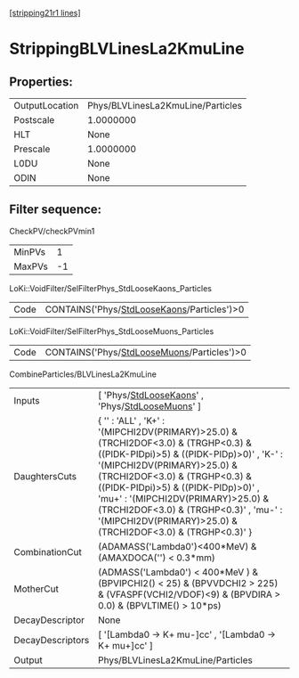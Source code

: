 [[stripping21r1 lines]](./stripping21r1-index)

# StrippingBLVLinesLa2KmuLine

## Properties:

|                |                                   |
|----------------|-----------------------------------|
| OutputLocation | Phys/BLVLinesLa2KmuLine/Particles |
| Postscale      | 1.0000000                         |
| HLT            | None                              |
| Prescale       | 1.0000000                         |
| L0DU           | None                              |
| ODIN           | None                              |

## Filter sequence:

CheckPV/checkPVmin1

|        |     |
|--------|-----|
| MinPVs | 1   |
| MaxPVs | -1  |

LoKi::VoidFilter/SelFilterPhys_StdLooseKaons_Particles

|      |                                                                                              |
|------|----------------------------------------------------------------------------------------------|
| Code | CONTAINS('Phys/[StdLooseKaons](./stripping21r1-commonparticles-stdloosekaons)/Particles')\>0 |

LoKi::VoidFilter/SelFilterPhys_StdLooseMuons_Particles

|      |                                                                                              |
|------|----------------------------------------------------------------------------------------------|
| Code | CONTAINS('Phys/[StdLooseMuons](./stripping21r1-commonparticles-stdloosemuons)/Particles')\>0 |

CombineParticles/BLVLinesLa2KmuLine

|                  |                                                                                                                                                                                                                                                                                                                                                                                                |
|------------------|------------------------------------------------------------------------------------------------------------------------------------------------------------------------------------------------------------------------------------------------------------------------------------------------------------------------------------------------------------------------------------------------|
| Inputs           | [ 'Phys/[StdLooseKaons](./stripping21r1-commonparticles-stdloosekaons)' , 'Phys/[StdLooseMuons](./stripping21r1-commonparticles-stdloosemuons)' ]                                                                                                                                                                                                                                            |
| DaughtersCuts    | { '' : 'ALL' , 'K+' : '(MIPCHI2DV(PRIMARY)\>25.0) & (TRCHI2DOF\<3.0) & (TRGHP\<0.3) & ((PIDK-PIDpi)\>5) & ((PIDK-PIDp)\>0)' , 'K-' : '(MIPCHI2DV(PRIMARY)\>25.0) & (TRCHI2DOF\<3.0) & (TRGHP\<0.3) & ((PIDK-PIDpi)\>5) & ((PIDK-PIDp)\>0)' , 'mu+' : '(MIPCHI2DV(PRIMARY)\>25.0) & (TRCHI2DOF\<3.0) & (TRGHP\<0.3)' , 'mu-' : '(MIPCHI2DV(PRIMARY)\>25.0) & (TRCHI2DOF\<3.0) & (TRGHP\<0.3)' } |
| CombinationCut   | (ADAMASS('Lambda0')\<400\*MeV) & (AMAXDOCA('') \< 0.3\*mm)                                                                                                                                                                                                                                                                                                                                     |
| MotherCut        | (ADMASS('Lambda0') \< 400\*MeV ) & (BPVIPCHI2() \< 25) & (BPVVDCHI2 \> 225) & (VFASPF(VCHI2/VDOF)\<9) & (BPVDIRA \> 0.0) & (BPVLTIME() \> 10\*ps)                                                                                                                                                                                                                                              |
| DecayDescriptor  | None                                                                                                                                                                                                                                                                                                                                                                                           |
| DecayDescriptors | [ '[Lambda0 -\> K+ mu-]cc' , '[Lambda0 -\> K+ mu+]cc' ]                                                                                                                                                                                                                                                                                                                                  |
| Output           | Phys/BLVLinesLa2KmuLine/Particles                                                                                                                                                                                                                                                                                                                                                              |
